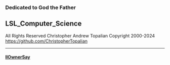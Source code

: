 <!-- Python_Computer_Science.md -->

### Dedicated to God the Father

## LSL_Computer_Science
All Rights Reserved Christopher Andrew Topalian Copyright 2000-2024
https://github.com/ChristopherTopalian

---

#### [llOwnerSay](lsl/llOwnerSay.lsl)

